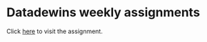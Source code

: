 # Datadewins weekly assignments
<p> Click <a href="https://shuvam86.github.io/Datadewins/">here</a> to visit the assignment.</p>
